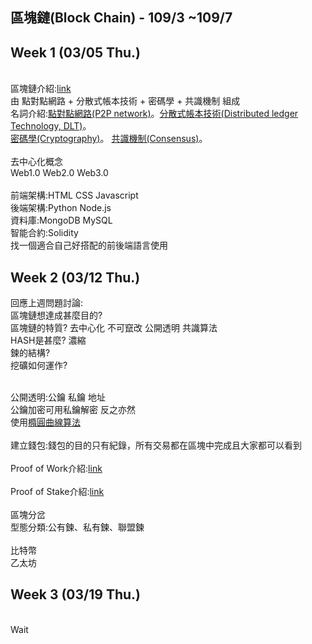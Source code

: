 ## 區塊鏈(Block Chain) - 109/3 ~109/7

Week 1 (03/05 Thu.)
-----

<br>區塊鏈介紹:[link](https://www.mile.cloud/zh-hant/what-is-blockchain/)
<br>由 點對點網路 + 分散式帳本技術 + 密碼學 + 共識機制 組成
<br>名詞介紹:[點對點網路(P2P network)]()。[分散式帳本技術(Distributed ledger Technology, DLT)](https://blockbar.io/blockchain/%E4%BB%80%E9%BA%BC%E6%98%AF%E5%88%86%E6%95%A3%E5%BC%8F%E5%B8%B3%E6%9C%AC-what-is-distributed-ledger/)。
<br>[密碼學(Cryptography)](https://medium.com/d-d-mag/%E7%82%BA%E4%BB%80%E9%BA%BC%E4%BD%A0%E9%9C%80%E8%A6%81%E6%87%82%E4%B8%80%E9%BB%9E%E5%AF%86%E7%A2%BC%E5%AD%B8-709c090452aa)。
[共識機制(Consensus)](https://medium.com/7sevencoin/%E5%85%B1%E8%AD%98%E6%A9%9F%E5%88%B6%E6%98%AF%E4%BB%80%E9%BA%BC%E5%91%A2-1d5565b80e52)。
<br>
<br>去中心化概念
<br>Web1.0 Web2.0 Web3.0
<br>
<br>前端架構:HTML CSS Javascript
<br>後端架構:Python Node.js
<br>資料庫:MongoDB MySQL
<br>智能合約:Solidity
<br>找一個適合自己好搭配的前後端語言使用

Week 2 (03/12 Thu.)
-----

回應上週問題討論:
<br>區塊鏈想達成甚麼目的?
<br>區塊鏈的特質? 去中心化 不可竄改 公開透明 共識算法
<br>HASH是甚麼? 濃縮
<br>鍊的結構?
<br>挖礦如何運作?

<br>公開透明:公鑰 私鑰 地址
<br>公鑰加密可用私鑰解密 反之亦然
<br>使用[橢圓曲線算法]()
<br>
<br>建立錢包:錢包的目的只有紀錄，所有交易都在區塊中完成且大家都可以看到
<br>
<br>Proof of Work介紹:[link]()
<br>
<br>Proof of Stake介紹:[link]()
<br>
<br>區塊分岔
<br>型態分類:公有鍊、私有鍊、聯盟鍊
<br>
<br>比特幣
<br>乙太坊


Week 3 (03/19 Thu.)
-----
<br>Wait 
<br>

